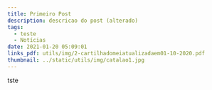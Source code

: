 ```yaml
---
title: Primeiro Post
description: descricao do post (alterado)
tags:
  - teste
  - Notícias
date: 2021-01-20 05:09:01
links_pdf: utils/img/2-cartilhadomeiatualizadaem01-10-2020.pdf
thumbnail: ../static/utils/img/catalao1.jpg
---
```

tste